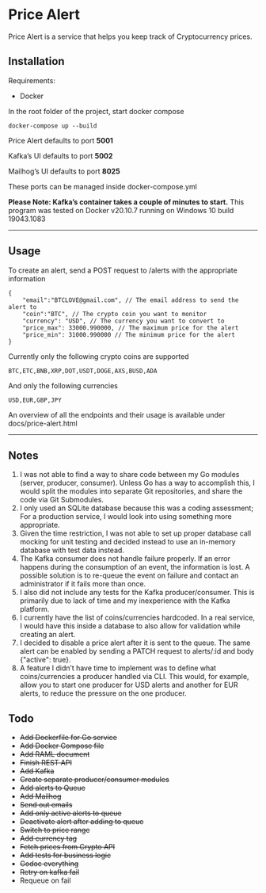 # Price Alert
Price Alert is a service that helps you keep track of Cryptocurrency prices.

## Installation

Requirements:

- Docker

In the root folder of the project, start docker compose

    docker-compose up --build

Price Alert defaults to port **5001**

Kafka’s UI defaults to port **5002**

Mailhog’s UI defaults to port **8025**

These ports can be managed inside docker-compose.yml

**Please Note: Kafka’s container takes a couple of minutes to start.**
This program was tested on Docker v20.10.7 running on Windows 10 build 19043.1083

----------
## Usage

To create an alert, send a POST request to /alerts with the appropriate information

    {
        "email":"BTCLOVE@gmail.com", // The email address to send the alert to
        "coin":"BTC", // The crypto coin you want to monitor
        "currency": "USD", // The currency you want to convert to
        "price_max": 33000.990000, // The maximum price for the alert
        "price_min": 31000.990000 // The minimum price for the alert
    }

Currently only the following crypto coins are supported

    BTC,ETC,BNB,XRP,DOT,USDT,DOGE,AXS,BUSD,ADA

And only the following currencies

    USD,EUR,GBP,JPY

An overview of all the endpoints and their usage is available under docs/price-alert.html

----------
## Notes
1. I was not able to find a way to share code between my Go modules (server, producer, consumer). Unless Go has a way to accomplish this, I would split the modules into separate Git repositories, and share the code via Git Submodules.
2. I only used an SQLite database because this was a coding assessment; For a production service, I would look into using something more appropriate.
3. Given the time restriction, I was not able to set up proper database call mocking for unit testing and decided instead to use an in-memory database with test data instead.
4. The Kafka consumer does not handle failure properly. If an error happens during the consumption of an event, the information is lost. A possible solution is to re-queue the event on failure and contact an administrator if it fails more than once.
5. I also did not include any tests for the Kafka producer/consumer. This is primarily due to lack of time and my inexperience with the Kafka platform.
6. I currently have the list of coins/currencies hardcoded. In a real service, I would have this inside a database to also allow for validation while creating an alert.
7. I decided to disable a price alert after it is sent to the queue. The same alert can be enabled by sending a PATCH request to alerts/:id and body {"active": true}.
8. A feature I didn’t have time to implement was to define what coins/currencies a producer handled via CLI. This would, for example, allow you to start one producer for USD alerts and another for EUR alerts, to reduce the pressure on the one producer.

## Todo

- ~~Add Dockerfile for Go service~~
- ~~Add Docker Compose file~~
- ~~Add RAML document~~
- ~~Finish REST API~~
- ~~Add Kafka~~
- ~~Create separate producer/consumer modules~~
- ~~Add alerts to Queue~~
- ~~Add Mailhog~~
- ~~Send out emails~~
- ~~Add only active alerts to queue~~
- ~~Deactivate alert after adding to queue~~
- ~~Switch to price range~~
- ~~Add currency tag~~
- ~~Fetch prices from Crypto API~~
- ~~Add tests for business logic~~
- ~~Godoc everything~~
- ~~Retry on kafka fail~~
- Requeue on fail
